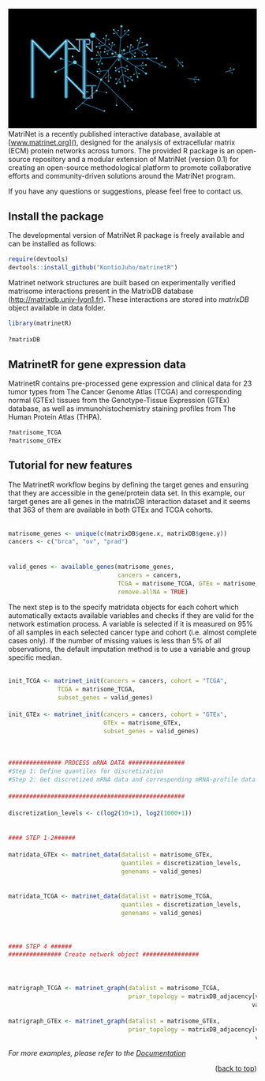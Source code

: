 ![My Image](network.jpeg)
MatriNet is a recently published interactive database, available at [www.matrinet.org](),  designed for the analysis of extracellular matrix (ECM) protein networks across tumors.  The provided R package is an open-source repository and a modular extension of MatriNet (version 0.1) for creating an open-source methodological platform to promote collaborative efforts and community-driven solutions around the MatriNet program.


If you have any questions or suggestions, please feel free to contact us.

<!-- GETTING STARTED -->
## Install the package
The developmental version of MatriNet R package is freely available and can be installed as follows:
```r
require(devtools)
devtools::install_github("KontioJuho/matrinetR")
``` 


<!-- USAGE EXAMPLES -->
Matrinet network structures are built based on experimentally verified matrisome interactions present in the MatrixDB database (http://matrixdb.univ-lyon1.fr). These interactions are stored into *matrixDB* object available in data folder. 

```r
library(matrinetR)

?matrixDB

```

## MatrinetR for gene expression data 

MatrinetR contains pre-processed gene expression and clinical data for 23 tumor types from The Cancer Genome Atlas (TCGA) and corresponding normal (GTEx) tissues from the Genotype-Tissue Expression (GTEx) database, as well as immunohistochemistry staining profiles from The Human Protein Atlas (THPA).

```r
?matrisome_TCGA
?matrisome_GTEx
```


## Tutorial for new features

The MatrinetR workflow begins by defining the target genes and ensuring that they are accessible in the gene/protein data set. In this example, our target genes are all genes in the matrixDB interaction dataset and it seems that 363 of them are available in both GTEx and TCGA cohorts.

```r

matrisome_genes <- unique(c(matrixDB$gene.x, matrixDB$gene.y))
cancers <- c("brca", "ov", "prad")


valid_genes <- available_genes(matrisome_genes,
                               cancers = cancers,
                               TCGA = matrisome_TCGA, GTEx = matrisome_GTEx,
                               remove.allNA = TRUE)


```
The next step is to the specify matridata objects for each cohort which automatically extacts available variables and checks if they are valid for the network estimation process. A variable is selected if it is measured on 95% of all samples in each selected cancer type and cohort (i.e. almost complete cases only).  If the number of missing values is less than 5% of all observations, the default imputation method is to use a variable and group specific median. 

```r

init_TCGA <- matrinet_init(cancers = cancers, cohort = "TCGA",
              TCGA = matrisome_TCGA,
              subset_genes = valid_genes)

init_GTEx <- matrinet_init(cancers = cancers, cohort = "GTEx",
                           GTEx = matrisome_GTEx,
                           subset_genes = valid_genes)

```

```r


############### PROCESS mRNA DATA ################
#Step 1: Define quantiles for discretization
#Step 2: Get discretized mRNA data and corresponding mRNA-profile data

##################################################

discretization_levels <- c(log2(10+1), log2(1000+1))


#### STEP 1-2######

matridata_GTEx <- matrinet_data(datalist = matrisome_GTEx,
                                quantiles = discretization_levels,
                                genenams = valid_genes)


matridata_TCGA <- matrinet_data(datalist = matrisome_TCGA,
                                quantiles = discretization_levels,
                                genenams = valid_genes)



#### STEP 4 ######
############### Create network object ################



matrigraph_TCGA <- matrinet_graph(datalist = matrisome_TCGA,
                                  prior_topology = matrixDB_adjacency[valid_genes,
                                                                     valid_genes])

matrigraph_GTEx <- matrinet_graph(datalist = matrisome_GTEx,
                                  prior_topology = matrixDB_adjacency[valid_genes,
                                                                      valid_genes])


```

_For more examples, please refer to the [Documentation]()_

<p align="right">(<a href="#top">back to top</a>)</p>
